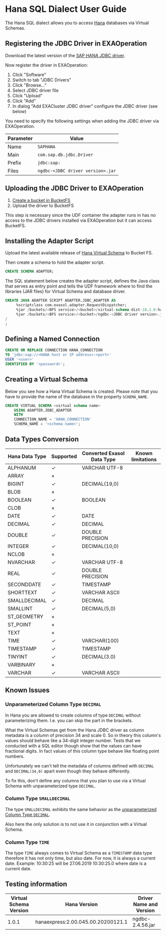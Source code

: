 # Hana SQL Dialect User Guide

The Hana SQL dialect allows you to access [Hana](https://www.sap.com/products/hana.html) databases via Virtual Schemas.

## Registering the JDBC Driver in EXAOperation

Download the latest version of the [SAP HANA JDBC driver](https://search.maven.org/search?q=g:com.sap.cloud.db.jdbc%20AND%20a:ngdbc&core=gav).

Now register the driver in EXAOperation:

1. Click "Software"
1. Switch to tab "JDBC Drivers"
1. Click "Browse..."
1. Select JDBC driver file
1. Click "Upload"
1. Click "Add"
1. In dialog "Add EXACluster JDBC driver" configure the JDBC driver (see below)

You need to specify the following settings when adding the JDBC driver via EXAOperation.

| Parameter | Value                                               |
|-----------|-----------------------------------------------------|
| Name      | `SAPHANA`                                           |
| Main      | `com.sap.db.jdbc.Driver`                            |
| Prefix    | `jdbc:sap:`                                         |
| Files     | `ngdbc-<JDBC driver version>.jar`                   |

## Uploading the JDBC Driver to EXAOperation

1. [Create a bucket in BucketFS](https://docs.exasol.com/administration/on-premise/bucketfs/create_new_bucket_in_bucketfs_service.htm) 
1. Upload the driver to BucketFS

This step is necessary since the UDF container the adapter runs in has no access to the JDBC drivers installed via EXAOperation but it can access BucketFS.

## Installing the Adapter Script

Upload the latest available release of [Hana Virtual Schema](https://github.com/exasol/hana-virtual-schema/releases) to Bucket FS.

Then create a schema to hold the adapter script.

```sql
CREATE SCHEMA ADAPTER;
```

The SQL statement below creates the adapter script, defines the Java class that serves as entry point and tells the UDF framework where to find the libraries (JAR files) for Virtual Schema and database driver.

```sql
CREATE JAVA ADAPTER SCRIPT ADAPTER.JDBC_ADAPTER AS
     %scriptclass com.exasol.adapter.RequestDispatcher;
     %jar /buckets/<BFS service>/<bucket>/virtual-schema-dist-10.1.0-hana-2.0.3.jar;
     %jar /buckets/<BFS service>/<bucket>/ngdbc-<JDBC driver version>.jar;
/
;
```

## Defining a Named Connection
    
```sql
CREATE OR REPLACE CONNECTION HANA_CONNECTION 
TO 'jdbc:sap://<HANA host or IP address>:<port>' 
USER '<user>' 
IDENTIFIED BY '<password>';
```

## Creating a Virtual Schema

Below you see how a Hana Virtual Schema is created. Please note that you have to provide the name of the database in the property `SCHEMA_NAME`.

```sql
CREATE VIRTUAL SCHEMA <virtual schema name>
    USING ADAPTER.JDBC_ADAPTER 
    WITH
    CONNECTION_NAME = 'HANA_CONNECTION'
    SCHEMA_NAME = '<schema name>';
```

## Data Types Conversion

| Hana Data Type | Supported | Converted Exasol Data Type | Known limitations
|----------------|---------- |----------------------------|-------------------
| ALPHANUM       | ✓         | VARCHAR UTF-8              |
| ARRAY          | ×         |                            |
| BIGINT         | ✓         | DECIMAL(19,0)              |
| BLOB           | ×         |                            |
| BOOLEAN        | ✓         | BOOLEAN                    |
| CLOB           | ×         |                            |
| DATE           | ✓         | DATE                       |
| DECIMAL        | ✓         | DECIMAL                    |
| DOUBLE         | ✓         | DOUBLE PRECISION           |
| INTEGER        | ✓         | DECIMAL(10,0)              |
| NCLOB          | ×         |                            |
| NVARCHAR       | ✓         | VARCHAR UTF-8              |
| REAL           | ✓         | DOUBLE PRECISION           |
| SECONDDATE     | ✓         | TIMESTAMP                  |
| SHORTTEXT      | ✓         | VARCHAR ASCII              |
| SMALLDECIMAL   | ✓         | DECIMAL                    |
| SMALLINT       | ✓         | DECIMAL(5,0)               |
| ST_GEOMETRY    | ×         |                            |
| ST_POINT       | ×         |                            |
| TEXT           | ×         |                            |
| TIME           | ✓         | VARCHAR(100)               |
| TIMESTAMP      | ✓         | TIMESTAMP                  |
| TINYINT        | ✓         | DECIMAL(3.0)               |
| VARBINARY      | ×         |                            |
| VARCHAR        | ✓         | VARCHAR ASCII              |

## Known Issues

### Unparameterized Column Type `DECIMAL`

In Hana you are allowed to create columns of type `DECIMAL` without parameterizing them. I.e. you can skip the part in the brackets.

What the Virtual Schemas get from the Hana JDBC driver as column metadata is a column of precision 34 and scale 0. So in theory this column's values should behave like a 34-digit integer number. Tests that we conducted with a SQL editor though show that the values can have fractional digits. In fact values of this column type behave like floating point numbers.

Unfortunately we can't tell the metadata of columns defined with `DECIMAL` and `DECIMAL(34,0)` apart even though they behave differently.

To fix this, don't define any columns that you plan to use via a Virtual Schema with unparameterized type `DECIMAL`.

### Column Type `SMALLDECIMAL`

The type `SMALLDECIMAL` exhibits the same behavior as the [unparameterized Column Type `DECIMAL`](#unparameterized-column-type-decimal).

Also here the only solution is to not use it in conjunction with a Virtual Schema.

### Column Type `TIME`

The type `TIME` always comes to Virtual Schema as a `TIMESTAMP` data type therefore it has not only time, but also date.
For now, it is always a current date. Example: 10:30:25 will be 27.06.2019 10:30:25.0 where date is a current date. 

## Testing information

| Virtual Schema Version | Hana Version                       | Driver Name and Version |
|------------------------|------------------------------------|-------------------------|
| 1.0.1                  | hanaexpress:2.00.045.00.20200121.1 | ngdbc-2.4.56.jar        |
